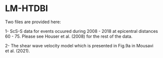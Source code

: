 # LM-HTDBI

Two files are provided here:

1- ScS-S data for events ocuured during 2008 - 2018 at epicentral distances 60 - 75. Please see Houser et al. (2008) for the rest of the data.

2- The shear wave velocity model which is presented in Fig.9a in Mousavi et al. (2021). 
